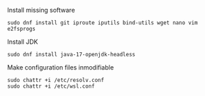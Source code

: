 Install missing software
```
sudo dnf install git iproute iputils bind-utils wget nano vim e2fsprogs
```

Install JDK
```
sudo dnf install java-17-openjdk-headless
```

Make configuration files inmodifiable

```
sudo chattr +i /etc/resolv.conf
sudo chattr +i /etc/wsl.conf
```
